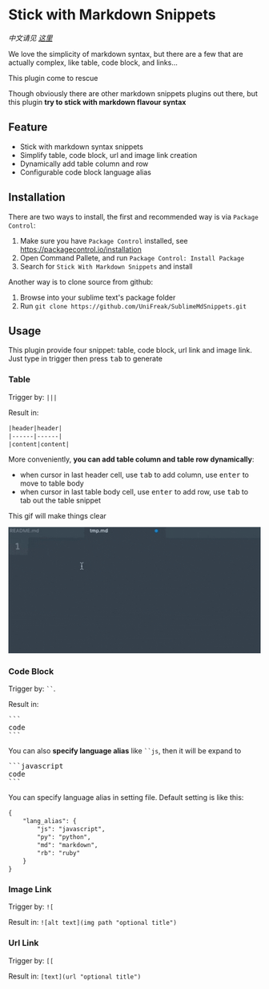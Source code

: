 # Stick with Markdown Snippets

_中文请见 [这里](https://github.com/UniFreak/SublimeMdSnippets/blob/master/README.cn.md "中文 README")_

We love the simplicity of markdown syntax, but there are a few that are actually complex, like table, code block, and links...

This plugin come to rescue

Though obviously there are other markdown snippets plugins out there, but this plugin **try to stick with markdown flavour syntax**

## Feature

- Stick with markdown syntax snippets
- Simplify table, code block, url and image link creation
- Dynamically add table column and row
- Configurable code block language alias

## Installation

There are two ways to install, the first and recommended way is via `Package Control`:

1. Make sure you have `Package Control` installed, see <https://packagecontrol.io/installation>
2. Open Command Pallete, and run `Package Control: Install Package`
2. Search for `Stick With Markdown Snippets` and install

Another way is to clone source from github:

1. Browse into your sublime text's package folder
2. Run `git clone https://github.com/UniFreak/SublimeMdSnippets.git`

## Usage

This plugin provide four snippet: table, code block, url link and image link. Just type in trigger then press <kbd>tab</kbd> to generate

### Table

Trigger by: `|||`

Result in:

```
|header|header|
|------|------|
|content|content|
```

More conveniently, **you can add table column and table row dynamically**:
- when cursor in last header cell, use <kbd>tab</kbd> to add column, use <kbd>enter</kbd> to move to table body
- when cursor in last table body cell, use <kbd>enter</kbd> to add row, use <kbd>tab</kbd> to tab out the table snippet

This gif will make things clear

![table gif](https://github.com/UniFreak/SublimeMdSnippets/blob/master/shot.gif)

### Code Block

Trigger by: <code>``</code>.

Result in:

<pre>
```
code
```
</pre>

You can also **specify language alias** like <code>``js</code>, then it will be expand to

<pre>
```javascript
code
```
</pre>

You can specify language alias in setting file. Default setting is like this:

```
{
    "lang_alias": {
        "js": "javascript",
        "py": "python",
        "md": "markdown",
        "rb": "ruby"
    }
}
```

### Image Link

Trigger by: `![`

Result in: `![alt text](img path "optional title")`

### Url Link

Trigger by: `[[`

Result in: `[text](url "optional title")`


